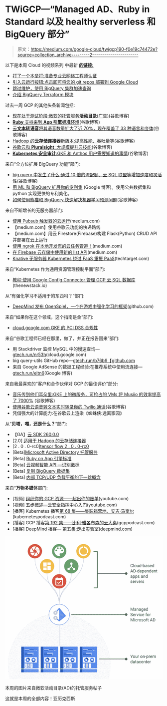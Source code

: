 # TWiGCP—“Managed AD、Ruby in Standard 以及 healthy serverless 和 BigQuery 部分”

> 原文：<https://medium.com/google-cloud/twigcp190-f0e19c74472e?source=collection_archive---------2----------------------->

以下是本周 Cloud 的视频系列 中最新 [**的链接:**](http://gtech.run/ju4em)

*   [打了一个本垒打:准备专业云网络工程师认证](http://gtech.run/fzfec)
*   [引入云运行按钮:点击即可将您的 git repos 部署到 Google Cloud](http://gtech.run/g4m8l)
*   [跳过维护，使用 BigQuery 集群加速查询](http://gtech.run/b47td)
*   [介绍 BigQuery Terraform 模块](http://gtech.run/mqw3q)

过去一周 GCP 的其他头条新闻包括:

*   [现在处于测试阶段:微软的托管服务**活动目录**(广告)](http://gtech.run/grycq)(谷歌博客)
*   [**Ruby** 支持来到 **App 引擎标准**环境](/google-cloud/gtech.run/ak34q)(谷歌博客)
*   [云**文本转语音**将其语音数量扩大了近 70%，现在覆盖了 33 种语言和变体](http://gtech.run/nbdhj)(谷歌博客)
*   [Hadoop 的**云存储连接器**新版本:提高性能、吞吐量等](http://gtech.run/qyzms)(谷歌博客)
*   [谷歌云和 **Pluralsight** :大规模提升云技能](http://gtech.run/re2s3)(谷歌博客)
*   [**Kubernetes 安全审计**:GKE 和 Anthos 用户需要知道的事情](http://gtech.run/dma8r)(谷歌博客)

来自“全方位扩展 BigQuery 功能”部门:

*   [big query 中发生了什么:通过 10 倍的流配额、云 SQL 联盟等增加速度和灵活性](http://gtech.run/2yk58)(谷歌博客)
*   [用 ML 和 BigQuery 扩展你的专利集](http://gtech.run/ww4gz) (Google 博客)。使用公共数据集和 python 实现更快的专利美化。
*   [如何使用熊猫和 BigQuery 快速解决机器学习预测问题](http://gtech.run/d56bg)(谷歌博客)

来自不断增长的无服务器部门:

*   [使用 Pubsub 触发器的云运行](http://gtech.run/ygdp5)(medium.com)
*   【medium.com】使用谷歌云功能的快递路线
*   【medium.com】用云 Firestore(Firebase)构建 Flask(Python) CRUD API 并部署在云上运行
*   [使用 ngrok 在本地开发您的云任务管道！](http://gtech.run/3pnh5)(medium.com)
*   [在 Firebase 云存储中使用新的 list API](http://gtech.run/v4gyu)(medium.com)
*   [Knative 无服务器 Kubernetes 绕过 FaaS 重振 PaaS](http://gtech.run/jk5u9)(techtarget.com)

来自“Kubernetes 作为通用资源管理控制平面”部门:

*   [教程:使用 Google Config Connector 管理 GCP 云 SQL 数据库](http://gtech.run/bq8x2) (thenewstack.io)

从“有强化学习不适用于的东西吗？”部门:

*   [DeepMind 发布 OpenSpiel，一个在游戏中强化学习的框架](http://gtech.run/ewwrv)(github.com)

来自“如果你在这个领域，这个指南是金”部门:

*   [cloud.google.com GKE 的 PCI DSS 合规性](http://gtech.run/e5b77)

来自“谷歌工程师已经在那里，做了，并正在报告回来”部门:

*   用 Stackdriver 监控 MySQL 中的慢速查询—[gtech.run/nr53h](https://gtech.run/nr53h)(cloud.google.com)
*   big query-utils GitHub repo—[gtech.run/b76b9【github.com ](https://gtech.run/b76b9)
*   来自 Google AdSense 的数据工程经验:在推荐系统中使用流连接—[gtech.run/eltn6](https://gtech.run/eltn6)(Google 博客)

来自我最喜欢的“客户和合作伙伴对 GCP 的最佳评价”部分:

*   [音乐传到他们耳朵里:GKE 上的微服务，可抢占的 VMs 将 Musiio 的效率提高了 7000%](http://gtech.run/3x9qz) (谷歌博客)
*   [使用谷歌云语音转文本实时转录你的 Twilio 通话](http://gtech.run/cfyur)(谷歌博客)
*   凭借强大的计算能力:在谷歌云上渲染《蜘蛛侠:远离家园》

从“**贝塔，嘎，还是什么？**“部门:

*   【GA】[云 SDK 260.0.0](http://gtech.run/wfg8w)
*   [2.0] [适用于 Hadoop 的云存储连接器](http://gtech.run/8vpkl)
*   [2 . 0 . 0-rc0][tensor flow 2 . 0 . 0-rc0](http://gtech.run/aaxpb)
*   [Beta][Microsoft Active Directory 托管服务](http://gtech.run/yuu68)
*   [Beta] [Ruby on App 引擎标准](http://gtech.run/ak34q)
*   [Beta] [云视频智能 API —识别徽标](http://gtech.run/66zg5)
*   [Beta] [复制 BigQuery 数据集](http://gtech.run/9dyaq)
*   [Beta] [内部 TCP/UDP 负载平衡的下一跳概念](http://gtech.run/2l3hq)

来自“**万物多媒体**部门:

*   [视频] [组织你的 GCP 资源——超出你的账单](http://gtech.run/urmkq)(youtube.com)
*   [视频] [五步概述—云安全指挥中心入门](http://gtech.run/rv9x6)(youtube.com)
*   [播客] Kubernetes 播客[第 68 集——集装箱营地，安吉·马奎尔](http://gtech.run/tktwq)(kubernetespodcast.com)
*   [播客] GCP 播客[第 192 集——比利·雅各布森的云大桌](http://gtech.run/vsgn6)(gcppodcast.com)
*   [播客] DeepMind 播客— [第五集:走出实验室](http://gtech.run/a755t)(deepmind.com)

[![](img/6af55040ece0bd5bf5d66b5392c238c8.png)](http://gtech.run/grycq)

本周的图片来自微软活动目录(AD)的托管服务帖子

这就是本周的全部内容！亚历克西斯